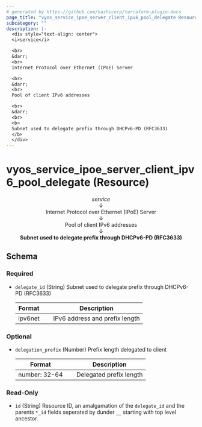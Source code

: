 ```yaml
---
# generated by https://github.com/hashicorp/terraform-plugin-docs
page_title: "vyos_service_ipoe_server_client_ipv6_pool_delegate Resource - vyos"
subcategory: ""
description: |-
  <div style="text-align: center">
  <i>service</i>

  <br>
  &darr;
  <br>
  Internet Protocol over Ethernet (IPoE) Server

  <br>
  &darr;
  <br>
  Pool of client IPv6 addresses

  <br>
  &darr;
  <br>
  <b>
  Subnet used to delegate prefix through DHCPv6-PD (RFC3633)
  </b>
  </div>
---
```


# vyos_service_ipoe_server_client_ipv6_pool_delegate (Resource)

<div style="text-align: center">
<i>service</i>

<br>
&darr;
<br>
Internet Protocol over Ethernet (IPoE) Server

<br>
&darr;
<br>
Pool of client IPv6 addresses

<br>
&darr;
<br>
<b>
Subnet used to delegate prefix through DHCPv6-PD (RFC3633)
</b>
</div>



<!-- schema generated by tfplugindocs -->
## Schema

### Required

- `delegate_id` (String) Subnet used to delegate prefix through DHCPv6-PD (RFC3633)

    |  Format &emsp; | Description  |
    |----------|---------------|
    |  ipv6net  &emsp; |  IPv6 address and prefix length  |

### Optional

- `delegation_prefix` (Number) Prefix length delegated to client

    |  Format &emsp; | Description  |
    |----------|---------------|
    |  number: 32-64  &emsp; |  Delegated prefix length  |

### Read-Only

- `id` (String) Resource ID, an amalgamation of the `delegate_id` and the parents `*_id` fields seperated by dunder `__` starting with top level ancestor.
